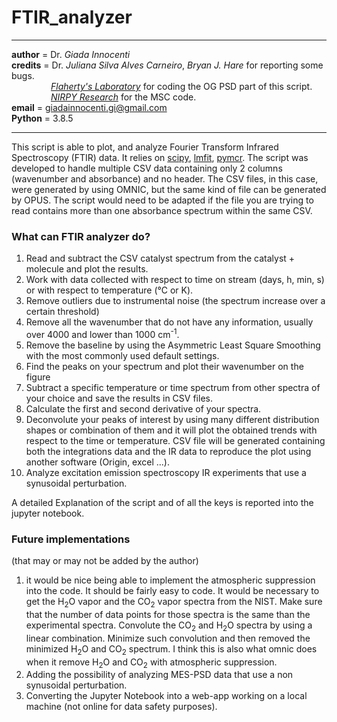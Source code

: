 # FTIR_analyzer
___________________________________________________________________________________
__author__ = Dr. *Giada Innocenti* \
__credits__ = Dr. *Juliana Silva Alves Carneiro*, *Bryan J. Hare* for reporting some bugs.\
&nbsp;&nbsp;&nbsp;&nbsp;&nbsp;&nbsp;&nbsp;&nbsp;&nbsp;&nbsp;&nbsp;&nbsp;&nbsp;&nbsp;&nbsp;
[*Flaherty's Laboratory*](https://publish.illinois.edu/flahertycatalysis/) for coding the OG PSD part of this script.\
&nbsp;&nbsp;&nbsp;&nbsp;&nbsp;&nbsp;&nbsp;&nbsp;&nbsp;&nbsp;&nbsp;&nbsp;&nbsp;&nbsp;&nbsp;
[*NIRPY Research*](https://nirpyresearch.com) for the MSC code.\
__email__ = giadainnocenti.gi@gmail.com \
__Python__ = 3.8.5
__________________________________________________________________________________

This script is able to plot, and analyze Fourier Transform Infrared Spectroscopy (FTIR) data. It relies on [scipy](https://www.scipy.org/scipylib/index.html), [lmfit](https://lmfit.github.io/lmfit-py/intro.html), [pymcr](https://pages.nist.gov/pyMCR/). The script was developed to handle multiple CSV data containing only 2 columns (wavenumber and absorbance) and no header. The CSV files, in this case, were generated by using OMNIC, but the same kind of file can be generated by OPUS. The script would need to be adapted if the file you are trying to read contains more than one absorbance spectrum within the same CSV.

### What can FTIR analyzer do?
1. Read and subtract the CSV catalyst spectrum from the catalyst + molecule and plot the results.
2. Work with data collected with respect to time on stream (days, h, min, s) or with respect to temperature (℃ or K).
3. Remove outliers due to instrumental noise (the spectrum increase over a certain threshold)
4. Remove all the wavenumber that do not have any information, usually over 4000 and lower than 1000 cm<sup>-1</sup>.
5. Remove the baseline by using the Asymmetric Least Square Smoothing with the most commonly used default settings.
6. Find the peaks on your spectrum and plot their wavenumber on the figure
7. Subtract a specific temperature or time spectrum from other spectra of your choice and save the results in CSV files.
8. Calculate the first and second derivative of your spectra.
9. Deconvolute your peaks of interest by using many different distribution shapes or combination of them and it will plot the obtained trends with respect to the time or temperature. CSV file will be generated containing both the integrations data and the IR data to reproduce the plot using another software (Origin, excel ...).
10. Analyze excitation emission spectroscopy IR experiments that use a synusoidal perturbation.

A detailed Explanation of the script and of all the keys is reported into the jupyter notebook.


### Future implementations 
(that may or may not be  added by the author)

1. it would be nice being able to implement the atmospheric suppression into the code. It should be fairly easy to code. It would be necessary to get the H<sub>2</sub>O vapor and the CO<sub>2</sub> vapor spectra from the NIST. Make sure that the number of data points for those spectra is the same than the experimental spectra. Convolute the CO<sub>2</sub> and H<sub>2</sub>O spectra by using a linear combination. Minimize such convolution and then removed the minimized H<sub>2</sub>O and CO<sub>2</sub> spectrum. I think this is also what omnic does when it remove H<sub>2</sub>O and CO<sub>2</sub> with atmospheric suppression.
2. Adding the possibility of analyzing MES-PSD data that use a non synusoidal perturbation.
3. Converting the Jupyter Notebook into a web-app working on a local machine (not online for data safety purposes).

